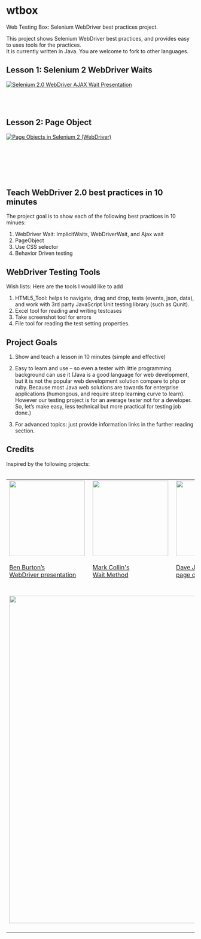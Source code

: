 wtbox
=====

Web Testing Box: Selenium WebDriver best practices project. 

This project shows Selenium WebDriver best practices, and provides easy to uses tools for the practices.  
It is currently written in Java.  You are welcome to fork to other languages.  


## **Lesson 1: Selenium 2 WebDriver Waits**
[![Selenium 2.0 WebDriver AJAX Wait Presentation](http://chon.techliminal.com/images/ajax_wait.png)](http://chon.techliminal.com/ajax_wait/)
<br/> 
<br/> 
<br/> 
<br/> 




## **Lesson 2: Page Object**

[![Page Objects in Selenium 2 (WebDriver)](http://chon.techliminal.com/images/page_object.png)](http://chon.techliminal.com/page_object/)

<br/> 
<br/> 
<br/> 
<br/> 
<br/> 






Teach WebDriver 2.0 best practices in 10 minutes
------------------------------------------------

The project goal is to show each of the following best practices in 10 minues:  
 
1.	WebDriver Wait: ImplicitWaits, WebDriverWait, and Ajax wait 
2.	PageObject
3.	Use CSS selector
4.	Behavior Driven testing






WebDriver Testing Tools
------------------------
Wish lists: Here are the tools I would like to add

1.	HTML5_Tool: helps to navigate, drag and drop, tests (events, json, data), and work with 3rd party JavaScript Unit testing library (such as Qunit).
2.	Excel tool for reading and writing testcases
3.	Take screenshot tool for errors
4.	File tool for reading the test setting properties.


Project Goals
-------------

1.	Show and teach a lesson in 10 minutes (simple and effective)
2.	Easy to learn and use – so even a tester with little programming background can use it
	(Java is a good language for web development, but it is not the popular web development solution compare to php or ruby.  Because most Java web solutions are towards for enterprise applications (humongous, and require steep learning curve to learn).   
         However our testing project is for an average tester not for a developer.  So, let’s make easy, less technical but more practical for testing job done.)   

3.	For advanced topics: just provide information links in the further reading section. 




Credits
-------
Inspired by the following projects:  
<br/>
    <table>
  <tr height="207" valign="top">
    <td><a href="https://github.com/benburton/presentations"><img src="http://chon.techliminal.com/images/inspired/benburton.png" width="202">
        <br/><br/>Ben Burton’s<br/>
             WebDriver presentation
        </a>
    </td>
    <td><a href="https://groups.google.com/forum/?fromgroups#!topic/webdriver/V9KqskkHmIs%5B1-25%5D"><img src="http://chon.techliminal.com/images/inspired/mark_collin.png" width="202">
        <br/><br/>Mark Collin's<br/>
             Wait Method
        </a>
    </td>
    <td><a href="http://stackoverflow.com/questions/10315894/selenium-webdriver-page-object"><img src="http://chon.techliminal.com/images/inspired/dave.png" width="202">
        <br/><br/>Dave Justin’s <br/>
             page object post 
        </a>
    </td>
    <td><a href="http://www.summa-tech.com/blog/2011/10/10/using-page-objects-with-selenium-and-web-driver-20/"><img src="http://chon.techliminal.com/images/inspired/james.png" width="202">
        <br/><br/><br/><br/>James Cox's<br/>
             Using Page Objects 
        </a>
    </td>
  </tr>
  <tr height="207" valign="top">
  <td colspan="4">
    <img src="http://chon.techliminal.com/images/inspired/i_curate.png" width="876">&nbsp;
  </td>
</table>